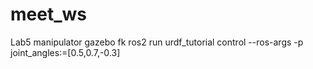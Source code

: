 # meet_ws

Lab5 manipulator gazebo fk
ros2 run urdf_tutorial control --ros-args -p joint_angles:=[0.5,0.7,-0.3]
